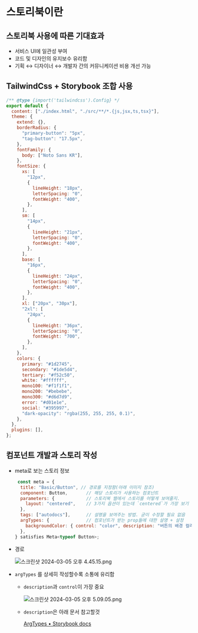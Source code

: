 # 스토리북이란

## 스토리북 사용에 따른 기대효과

- 서비스 UI에 일관성 부여
- 코드 및 디자인의 유지보수 유리함
- 기획 ↔ 디자이너 ↔ 개발자 간의 커뮤니케이션 비용 개선 가능

## TailwindCss + Storybook 조합 사용

```jsx
/** @type {import('tailwindcss').Config} */
export default {
  content: ["./index.html", "./src/**/*.{js,jsx,ts,tsx}"],
  theme: {
    extend: {},
    borderRadius: {
      "primary-button": "5px",
      "tag-button": "17.5px",
    },
    fontFamily: {
      body: ["Noto Sans KR"],
    },
    fontSize: {
      xs: [
        "12px",
        {
          lineHeight: "18px",
          letterSpacing: "0",
          fontWeight: "400",
        },
      ],
      sm: [
        "14px",
        {
          lineHeight: "21px",
          letterSpacing: "0",
          fontWeight: "400",
        },
      ],
      base: [
        "16px",
        {
          lineHeight: "24px",
          letterSpacing: "0",
          fontWeight: "400",
        },
      ],
      xl: ["20px", "30px"],
      "2xl": [
        "24px",
        {
          lineHeight: "36px",
          letterSpacing: "0",
          fontWeight: "700",
        },
      ],
    },
    colors: {
      primary: "#1d2745",
      secondary: "#1de5d4",
      tertiary: "#f52c50",
      white: "#ffffff",
      mono100: "#f1f1f1",
      mono200: "#bebebe",
      mono300: "#d6d7d9",
      error: "#d01e1e",
      social: "#395997",
      "dark-opacity": "rgba(255, 255, 255, 0.1)",
    },
  },
  plugins: [],
};

```

## 컴포넌트 개발과 스토리 작성

- meta로 보는 스토리 정보
    
    ```jsx
     const meta = {
      title: "Basic/Button", // 경로를 지정함(아래 이미지 참조)
      component: Button,       // 해당 스토리가 사용하는 컴포넌트
      parameters: {            // 스토리북 웹에서 스토리를 어떻게 보여줄지. 
        layout: "centered",    // 3가지 옵션이 있는데 `centered`가 가장 보기 좋음
      },
      tags: ["autodocs"],      // 설명을 보여주는 방법. 굳이 수정할 필요 없음
      argTypes: {              // 컴포넌트가 받는 prop들에 대한 설명 + 설정
        backgroundColor: { control: "color", description: "버튼의 배경 컬러" },
      },
    } satisfies Meta<typeof Button>;
    ```
    

- 경로
    
    ![스크린샷 2024-03-05 오후 4.45.15.png](%E1%84%89%E1%85%B3%E1%84%90%E1%85%A9%E1%84%85%E1%85%B5%E1%84%87%E1%85%AE%E1%86%A8%E1%84%8B%E1%85%B5%E1%84%85%E1%85%A1%E1%86%AB%204e53b13d1e3a4f11a8995e69bc457d8d/%25E1%2584%2589%25E1%2585%25B3%25E1%2584%258F%25E1%2585%25B3%25E1%2584%2585%25E1%2585%25B5%25E1%2586%25AB%25E1%2584%2589%25E1%2585%25A3%25E1%2586%25BA_2024-03-05_%25E1%2584%258B%25E1%2585%25A9%25E1%2584%2592%25E1%2585%25AE_4.45.15.png)
    

- `argTypes` 를 상세히 작성할수록 소통에 유리함
    - `description`과 `control`이 가장 중요
        
        ![스크린샷 2024-03-05 오후 5.09.05.png](%E1%84%89%E1%85%B3%E1%84%90%E1%85%A9%E1%84%85%E1%85%B5%E1%84%87%E1%85%AE%E1%86%A8%E1%84%8B%E1%85%B5%E1%84%85%E1%85%A1%E1%86%AB%204e53b13d1e3a4f11a8995e69bc457d8d/%25E1%2584%2589%25E1%2585%25B3%25E1%2584%258F%25E1%2585%25B3%25E1%2584%2585%25E1%2585%25B5%25E1%2586%25AB%25E1%2584%2589%25E1%2585%25A3%25E1%2586%25BA_2024-03-05_%25E1%2584%258B%25E1%2585%25A9%25E1%2584%2592%25E1%2585%25AE_5.09.05.png)
        
    - `description`은 아래 문서 참고할것
        
        [ArgTypes • Storybook docs](https://storybook.js.org/docs/api/arg-types#controltype)